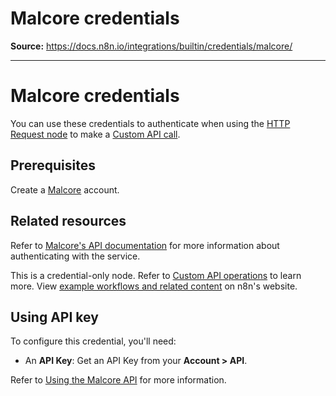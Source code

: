 # Malcore credentials

**Source:** https://docs.n8n.io/integrations/builtin/credentials/malcore/

---

# Malcore credentials

You can use these credentials to authenticate when using the [HTTP Request node](../../core-nodes/n8n-nodes-base.httprequest/) to make a [Custom API call](../../../custom-operations/).

## Prerequisites

Create a [Malcore](https://app.malcore.io/register) account.

## Related resources

Refer to [Malcore's API documentation](https://malcore.readme.io/reference/) for more information about authenticating with the service.

This is a credential-only node. Refer to [Custom API operations](../../../custom-operations/) to learn more. View [example workflows and related content](https://n8n.io/integrations/malcore/) on n8n's website.

## Using API key

To configure this credential, you'll need:

- An **API Key**: Get an API Key from your **Account > API**.

Refer to [Using the Malcore API](https://support.malcore.io/hc/en-au/articles/17711707070617-Using-the-Malcore-API) for more information.
